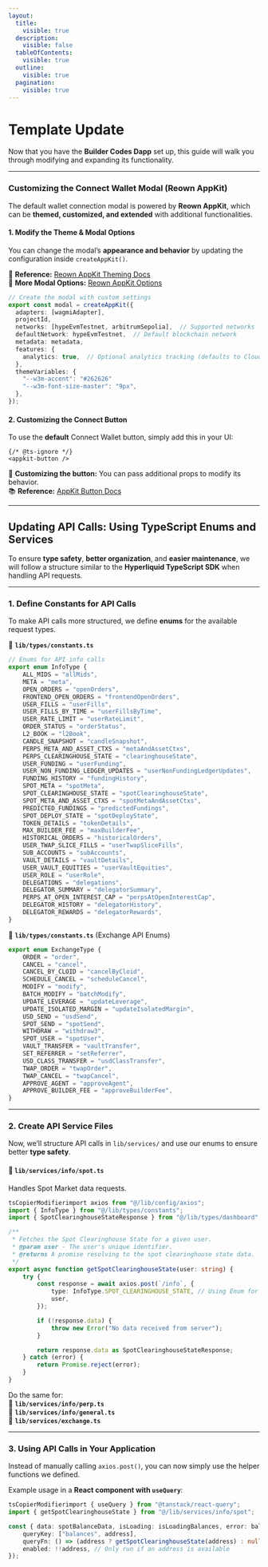 ```yaml
---
layout:
  title:
    visible: true
  description:
    visible: false
  tableOfContents:
    visible: true
  outline:
    visible: true
  pagination:
    visible: true
---
```


# Template Update

Now that you have the **Builder Codes Dapp** set up, this guide will walk you through modifying and expanding its functionality.&#x20;

***

### **Customizing the Connect Wallet Modal (Reown AppKit)**

The default wallet connection modal is powered by **Reown AppKit**, which can be **themed, customized, and extended** with additional functionalities.

#### **1. Modify the Theme & Modal Options**

You can change the modal’s **appearance and behavior** by updating the configuration inside `createAppKit()`.

📌 **Reference:** [Reown AppKit Theming Docs](https://docs.reown.com/appkit/vue/core/theming#themevariables)\
📌 **More Modal Options:** [Reown AppKit Options](https://docs.reown.com/appkit/next/core/options)

```ts
// Create the modal with custom settings
export const modal = createAppKit({
  adapters: [wagmiAdapter],  
  projectId, 
  networks: [hypeEvmTestnet, arbitrumSepolia],  // Supported networks
  defaultNetwork: hypeEvmTestnet,  // Default blockchain network
  metadata: metadata,
  features: {
    analytics: true,  // Optional analytics tracking (defaults to Cloud settings)
  },
  themeVariables: {
    "--w3m-accent": "#262626"
    "--w3m-font-size-master": "9px",
  },
});
```

#### **2. Customizing the Connect Button**

To use the **default** Connect Wallet button, simply add this in your UI:

```tsx
{/* @ts-ignore */}
<appkit-button />
```

📌 **Customizing the button:** You can pass additional props to modify its behavior.\
📚 **Reference:** [AppKit Button Docs](https://docs.reown.com/appkit/next/core/components)

***

## **Updating API Calls: Using TypeScript Enums and Services**

To ensure **type safety**, **better organization**, and **easier maintenance**, we will follow a structure similar to the **Hyperliquid TypeScript SDK** when handling API requests.

***

### **1. Define Constants for API Calls**

To make API calls more structured, we define **enums** for the available request types.

📁 **`lib/types/constants.ts`**

```ts
// Enums for API info calls
export enum InfoType {
    ALL_MIDS = "allMids",
    META = "meta",
    OPEN_ORDERS = "openOrders",
    FRONTEND_OPEN_ORDERS = "frontendOpenOrders",
    USER_FILLS = "userFills",
    USER_FILLS_BY_TIME = "userFillsByTime",
    USER_RATE_LIMIT = "userRateLimit",
    ORDER_STATUS = "orderStatus",
    L2_BOOK = "l2Book",
    CANDLE_SNAPSHOT = "candleSnapshot",
    PERPS_META_AND_ASSET_CTXS = "metaAndAssetCtxs",
    PERPS_CLEARINGHOUSE_STATE = "clearinghouseState",
    USER_FUNDING = "userFunding",
    USER_NON_FUNDING_LEDGER_UPDATES = "userNonFundingLedgerUpdates",
    FUNDING_HISTORY = "fundingHistory",
    SPOT_META = "spotMeta",
    SPOT_CLEARINGHOUSE_STATE = "spotClearinghouseState",
    SPOT_META_AND_ASSET_CTXS = "spotMetaAndAssetCtxs",
    PREDICTED_FUNDINGS = "predictedFundings",
    SPOT_DEPLOY_STATE = "spotDeployState",
    TOKEN_DETAILS = "tokenDetails",
    MAX_BUILDER_FEE = "maxBuilderFee",
    HISTORICAL_ORDERS = "historicalOrders",
    USER_TWAP_SLICE_FILLS = "userTwapSliceFills",
    SUB_ACCOUNTS = "subAccounts",
    VAULT_DETAILS = "vaultDetails",
    USER_VAULT_EQUITIES = "userVaultEquities",
    USER_ROLE = "userRole",
    DELEGATIONS = "delegations",
    DELEGATOR_SUMMARY = "delegatorSummary",
    PERPS_AT_OPEN_INTEREST_CAP = "perpsAtOpenInterestCap",
    DELEGATOR_HISTORY = "delegatorHistory",
    DELEGATOR_REWARDS = "delegatorRewards",
}
```

📁 **`lib/types/constants.ts`** (Exchange API Enums)

```ts
export enum ExchangeType {
    ORDER = "order",
    CANCEL = "cancel",
    CANCEL_BY_CLOID = "cancelByCloid",
    SCHEDULE_CANCEL = "scheduleCancel",
    MODIFY = "modify",
    BATCH_MODIFY = "batchModify",
    UPDATE_LEVERAGE = "updateLeverage",
    UPDATE_ISOLATED_MARGIN = "updateIsolatedMargin",
    USD_SEND = "usdSend",
    SPOT_SEND = "spotSend",
    WITHDRAW = "withdraw3",
    SPOT_USER = "spotUser",
    VAULT_TRANSFER = "vaultTransfer",
    SET_REFERRER = "setReferrer",
    USD_CLASS_TRANSFER = "usdClassTransfer",
    TWAP_ORDER = "twapOrder",
    TWAP_CANCEL = "twapCancel",
    APPROVE_AGENT = "approveAgent",
    APPROVE_BUILDER_FEE = "approveBuilderFee",
}
```

***

### **2. Create API Service Files**

Now, we’ll structure API calls in `lib/services/` and use our enums to ensure better **type safety**.

#### 📁 **`lib/services/info/spot.ts`**

Handles Spot Market data requests.

```ts
tsCopierModifierimport axios from "@/lib/config/axios";
import { InfoType } from "@/lib/types/constants";
import { SpotClearinghouseStateResponse } from "@/lib/types/dashboard";

/**
 * Fetches the Spot Clearinghouse State for a given user.
 * @param user - The user's unique identifier.
 * @returns A promise resolving to the spot clearinghouse state data.
 */
export async function getSpotClearinghouseState(user: string) {
    try {
        const response = await axios.post(`/info`, {
            type: InfoType.SPOT_CLEARINGHOUSE_STATE, // Using Enum for safety
            user,
        });

        if (!response.data) {
            throw new Error("No data received from server");
        }

        return response.data as SpotClearinghouseStateResponse;
    } catch (error) {
        return Promise.reject(error);
    }
}
```

Do the same for:\
📁 **`lib/services/info/perp.ts`**\
📁 **`lib/services/info/general.ts`**\
📁 **`lib/services/exchange.ts`**

***

### **3. Using API Calls in Your Application**

Instead of manually calling `axios.post()`, you can now simply use the helper functions we defined.

Example usage in a **React component with `useQuery`**:

```ts
tsCopierModifierimport { useQuery } from "@tanstack/react-query";
import { getSpotClearinghouseState } from "@/lib/services/info/spot";

const { data: spotBalanceData, isLoading: isLoadingBalances, error: balanceError } = useQuery({
    queryKey: ["balances", address],
    queryFn: () => (address ? getSpotClearinghouseState(address) : null),
    enabled: !!address, // Only run if an address is available
});
```
